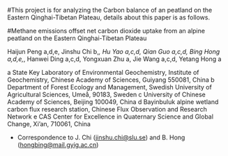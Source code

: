 #This project is for analyzing the Carbon balance of an peatland on the Eastern Qinghai-Tibetan Plateau, details about this paper is as follows.

#Methane emissions offset net carbon dioxide uptake from an alpine peatland on the Eastern Qinghai-Tibetan Plateau

Haijun Peng a,d,e, Jinshu Chi b,*, Hu Yao a,c,d, Qian Guo a,c,d, Bing Hong a,d,e,*, Hanwei Ding a,c,d, Yongxuan Zhu a, Jie Wang a,c,d, Yetang Hong a

a State Key Laboratory of Environmental Geochemistry, Institute of Geochemistry, Chinese Academy of Sciences, Guiyang 550081, China
b Department of Forest Ecology and Management, Swedish University of Agricultural Sciences, Umeå, 90183, Sweden
c University of Chinese Academy of Sciences, Beijing 100049, China
d Bayinbuluk alpine wetland carbon flux research station, Chinese Flux Observation and Research Network
e CAS Center for Excellence in Quaternary Science and Global Change, Xi’an, 710061, China
* Correspondence to J. Chi (jinshu.chi@slu.se) and B. Hong (hongbing@mail.gyig.ac.cn)

